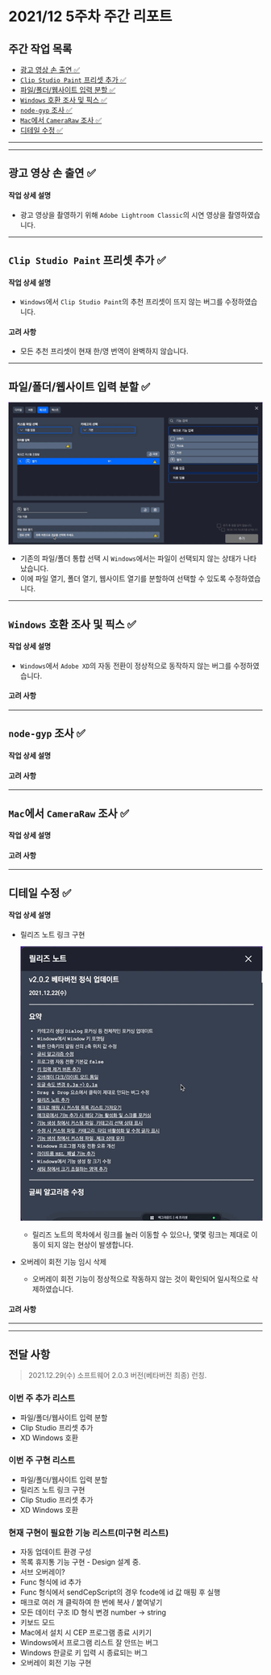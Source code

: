 # 2021/12 5주차 주간 리포트

## 주간 작업 목록

- [광고 영상 손 출연 ✅](#광고-영상-손-출연-)
- [`Clip Studio Paint` 프리셋 추가 ✅](#clip-studio-paint-프리셋-추가-)
- [파일/폴더/웹사이트 입력 분할 ✅](#파일폴더웹사이트-입력-분할-)
- [`Windows` 호환 조사 및 픽스 ✅](#windows-호환-조사-및-픽스-)
- [`node-gyp` 조사 ✅](#node-gyp-조사-)
- [`Mac`에서 `CameraRaw` 조사 ✅](#mac에서-cameraraw-조사-)
- [디테일 수정 ✅](#디테일-수정-)

---

---

## 광고 영상 손 출연 ✅

#### 작업 상세 설명

- 광고 영상을 촬영하기 위해 `Adobe Lightroom Classic`의 시연 영상을 촬영하였습니다.

---

## `Clip Studio Paint` 프리셋 추가 ✅

#### 작업 상세 설명

- `Windows`에서 `Clip Studio Paint`의 추천 프리셋이 뜨지 않는 버그를 수정하였습니다.

#### 고려 사항

- 모든 추천 프리셋이 현재 한/영 번역이 완벽하지 않습니다.

---

## 파일/폴더/웹사이트 입력 분할 ✅

![파일_폴더_웹사이트_열기](./assets/파일_폴더_웹사이트_열기.gif)

- 기존의 파일/폴더 통합 선택 시 `Windows`에서는 파일이 선택되지 않는 상태가 나타났습니다.
- 이에 파일 열기, 폴더 열기, 웹사이트 열기를 분할하여 선택할 수 있도록 수정하였습니다.

---

## `Windows` 호환 조사 및 픽스 ✅

#### 작업 상세 설명

- `Windows`에서 `Adobe XD`의 자동 전환이 정상적으로 동작하지 않는 버그를 수정하였습니다.

#### 고려 사항

---

## `node-gyp` 조사 ✅

#### 작업 상세 설명

#### 고려 사항

---

## `Mac`에서 `CameraRaw` 조사 ✅

#### 작업 상세 설명

#### 고려 사항

---

## 디테일 수정 ✅

#### 작업 상세 설명

- 릴리즈 노트 링크 구현

  ![릴리즈노트_링크_구현](./assets/릴리즈노트_링크_구현.gif)

  - 릴리즈 노트의 목차에서 링크를 눌러 이동할 수 있으나, 몇몇 링크는 제대로 이동이 되지 않는 현상이 발생합니다.

- 오버레이 회전 기능 임시 삭제

  - 오버레이 회전 기능이 정상적으로 작동하지 않는 것이 확인되어 일시적으로 삭제하였습니다.

#### 고려 사항

---

---

## 전달 사항

> 2021.12.29(수) 소프트웨어 2.0.3 버전(베타버전 최종) 런칭.

### 이번 주 추가 리스트

- 파일/폴더/웹사이트 입력 분할
- Clip Studio 프리셋 추가
- XD Windows 호환

### 이번 주 구현 리스트

- 파일/폴더/웹사이트 입력 분할
- 릴리즈 노트 링크 구현
- Clip Studio 프리셋 추가
- XD Windows 호환

### 현재 구현이 필요한 기능 리스트(미구현 리스트)

- 자동 업데이트 환경 구성
- 목록 휴지통 기능 구현 - Design 설계 중.
- 서브 오버레이?
- Func 형식에 id 추가
- Func 형식에서 sendCepScript의 경우 fcode에 id 값 매핑 후 실행
- 매크로 여러 개 클릭하여 한 번에 복사 / 붙여넣기
- 모든 데이터 구조 ID 형식 변경 number -> string
- 키보드 모드
- Mac에서 설치 시 CEP 프로그램 종료 시키기
- Windows에서 프로그램 리스트 잘 안뜨는 버그
- Windows 한글로 키 입력 시 종료되는 버그
- 오버레이 회전 기능 구현
